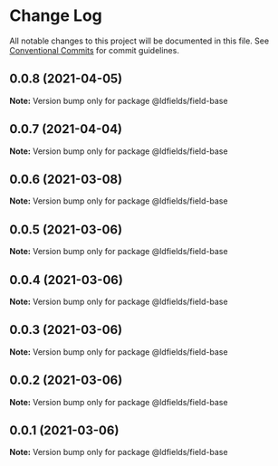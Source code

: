 # Change Log

All notable changes to this project will be documented in this file.
See [Conventional Commits](https://conventionalcommits.org) for commit guidelines.

## 0.0.8 (2021-04-05)

**Note:** Version bump only for package @ldfields/field-base





## 0.0.7 (2021-04-04)

**Note:** Version bump only for package @ldfields/field-base





## 0.0.6 (2021-03-08)

**Note:** Version bump only for package @ldfields/field-base





## 0.0.5 (2021-03-06)

**Note:** Version bump only for package @ldfields/field-base





## 0.0.4 (2021-03-06)

**Note:** Version bump only for package @ldfields/field-base





## 0.0.3 (2021-03-06)

**Note:** Version bump only for package @ldfields/field-base





## 0.0.2 (2021-03-06)

**Note:** Version bump only for package @ldfields/field-base





## 0.0.1 (2021-03-06)

**Note:** Version bump only for package @ldfields/field-base
